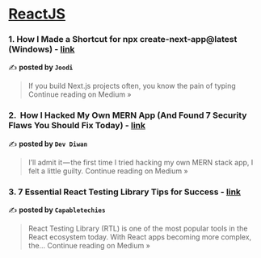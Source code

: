 
<h1><a href=https://medium.com/tag/reactjs/recommended target="_blank" rel="noopener noreferrer">ReactJS</a></h1>
<h3>1. How I Made a Shortcut for npx create-next-app@latest (Windows) - <a href="https://joodi.medium.com/how-i-made-a-shortcut-for-npx-create-next-app-latest-windows-ff3ce08ca326?source=rss------reactjs-5" target="_blank" rel="noopener noreferrer">link</a></h3>

✍️ **posted by `Joodi`**

<blockquote>If you build Next.js projects often, you know the pain of typing
Continue reading on Medium »</blockquote>

<h3>2. ️ How I Hacked My Own MERN App (And Found 7 Security Flaws You Should Fix Today) - <a href="https://devdiwan.medium.com/%EF%B8%8F-how-i-hacked-my-own-mern-app-and-found-7-security-flaws-you-should-fix-today-95e851c8d65a?source=rss------reactjs-5" target="_blank" rel="noopener noreferrer">link</a></h3>

✍️ **posted by `Dev Diwan`**

<blockquote>I’ll admit it — the first time I tried hacking my own MERN stack app, I felt a little guilty.
Continue reading on Medium »</blockquote>

<h3>3. 7 Essential React Testing Library Tips for Success - <a href="https://medium.com/@capabletechies/7-essential-react-testing-library-tips-for-success-efb1c354d78a?source=rss------reactjs-5" target="_blank" rel="noopener noreferrer">link</a></h3>

✍️ **posted by `Capabletechies`**

<blockquote>React Testing Library (RTL) is one of the most popular tools in the React ecosystem today. With React apps becoming more complex, the…
Continue reading on Medium »</blockquote>

